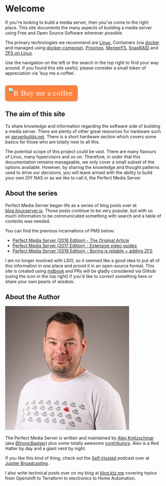 # Welcome

If you're looking to build a media server, then you've come to the right place. This site documents the many aspects of building a media server using Free and Open Source Software wherever possible.

The primary technologies we recommend are [Linux](https://www.linux.org/), Containers (via [docker](https://www.docker.com/) and managed using [docker-compose](https://docs.docker.com/compose/)), [Proxmox](https://www.proxmox.com/en/), [MergerFS](https://github.com/trapexit/mergerfs/), [SnapRAID](http://www.snapraid.it/) and [ZFS on Linux](https://zfsonlinux.org/).

<div class="row">
  <div class="col-sm-8">
<p>Use the navigation on the left or the search in the top right to find your way around. If you found this site useful, please consider a small token of appreciation via 'buy me a coffee'.</p>
  </div>
  <div class="col-sm">
    <br />
    <style>.bmc-button img{height: 34px !important;width: 35px !important;margin-bottom: 1px !important;box-shadow: none !important;border: none !important;vertical-align: middle !important;}.bmc-button{padding: 7px 15px 7px 10px !important;line-height: 35px !important;height:51px !important;text-decoration: none !important;display:inline-flex !important;color:#FFFFFF !important;background-color:#FF813F !important;border-radius: 8px !important;border: 1px solid transparent !important;font-size: 24px !important;letter-spacing: 0.6px !important;box-shadow: 0px 1px 2px rgba(190, 190, 190, 0.5) !important;-webkit-box-shadow: 0px 1px 2px 2px rgba(190, 190, 190, 0.5) !important;margin: 0 auto !important;font-family:'Cookie', cursive !important;-webkit-box-sizing: border-box !important;box-sizing: border-box !important;}.bmc-button:hover, .bmc-button:active, .bmc-button:focus {-webkit-box-shadow: 0px 1px 2px 2px rgba(190, 190, 190, 0.5) !important;text-decoration: none !important;box-shadow: 0px 1px 2px 2px rgba(190, 190, 190, 0.5) !important;opacity: 0.85 !important;color:#FFFFFF !important;}</style><link href="https://fonts.googleapis.com/css?family=Cookie" rel="stylesheet"><a class="bmc-button" target="_blank" href="https://www.buymeacoffee.com/alexktz"><img src="https://cdn.buymeacoffee.com/buttons/bmc-new-btn-logo.svg" alt="Buy me a coffee"><span style="margin-left:5px;font-size:24px !important;">Buy me a coffee</span></a>
  </div>
</div>

## The aim of this site

To share knowledge and information regarding the software side of building a media server. There are plenty of other great resources for hardware such as [serverbuilds.net](https://serverbuilds.net). There is a short hardware section which covers some basics for those who are totally new to all this.

The potential scope of this project could be vast. There are many flavours of Linux, many hypervisors and so on. Therefore, in order that this documentation remains manageable, we only cover a small subset of the options available. However, by sharing the knowledge and thought patterns used to drive our decisions, you will leave armed with the ability to build your own DIY NAS or as we like to call it, the Perfect Media Server.

## About the series

Perfect Media Server began life as a series of blog posts over at [blog.linuxserver.io](https://blog.linuxserver.io/tag/perfectmediaserver/). Those posts continue to be very popular, but with so much information to be communicated something with search and a table of contents was needed.

You can find the previous incarnations of PMS below:

- [Perfect Media Server (2016 Edition) - The Original Article](https://blog.linuxserver.io/2016/02/02/the-perfect-media-server-2016/)
- [Perfect Media Server (2017 Edition) - Extensive video guides](https://blog.linuxserver.io/2017/06/24/the-perfect-media-server-2017/)
- [Perfect Media Server (2019 Edition) - Boring is reliable + adding ZFS](https://blog.linuxserver.io/2019/07/16/perfect-media-server-2019/)

I am no longer involved with LSIO, so it seemed like a good idea to put all of this information in one place and provid it in an open-source format. This site is created using [mdbook](https://github.com/rust-lang/mdBook) and PRs will be gladly considered via Github (using the icon in the top right) if you'd like to correct something here or share your own pearls of wisdom.

## About the Author

<div class="row">
  <div class="col-sm-4">
    <div class="circletag" id="nay">
        <img src="../images/alex.jpg">
    </div>
  </div>
  <div class="col-sm-8">

The Perfect Media Server is written and maintained by [Alex Kretzschmar](https://www.linkedin.com/in/alex-kretzschmar/) (aka [@IronicBadger](https://twitter.com/ironicbadger)) plus some totally awesome [contributors](https://github.com/IronicBadger/infra/graphs/contributors). Alex is a Red Hatter by day and a giant nerd by night.

If you like this kind of thing, check out the [Self-Hosted](https://selfhosted.show) podcast over at [Jupiter Broadcasting](https://jupiterbroadcasting.com).

I also write technical posts over on my blog at [blog.ktz.me](https://blog.ktz.me) covering topics from Openshift to Terraform to electronics to Home Automation.
  </div>
</div>